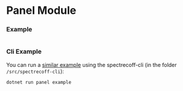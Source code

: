 # Panel Module

### Example
```fs
```

### Cli Example
You can run a [similar example](../../src/spectrecoff-cli/commands/Panel.fs) using the spectrecoff-cli (in the folder `/src/spectrecoff-cli`):
```fs
dotnet run panel example
```